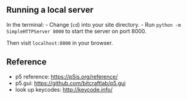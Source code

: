 ## Running a local server

In the terminal:
    - Change (`cd`) into your site directory.
    - Run `python -m SimpleHTTPServer 8000` to start the server on port 8000.

Then visit `localhost:8000` in your browser.


## Reference

- p5 reference: <https://p5js.org/reference/>
- p5.gui: <https://github.com/bitcraftlab/p5.gui>
- look up keycodes: <http://keycode.info/>
